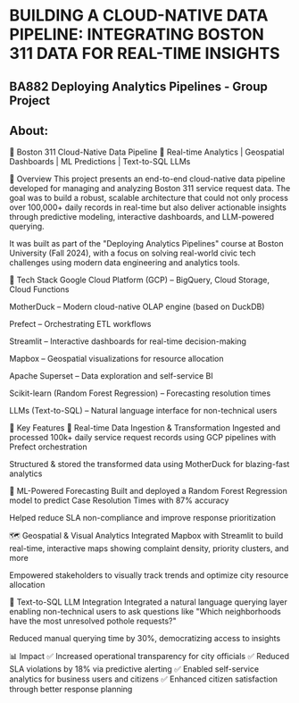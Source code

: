 # BUILDING A CLOUD-NATIVE DATA PIPELINE: INTEGRATING BOSTON 311 DATA FOR REAL-TIME INSIGHTS

## BA882 Deploying Analytics Pipelines - Group Project

## About:
🌆 Boston 311 Cloud-Native Data Pipeline
🚀 Real-time Analytics | Geospatial Dashboards | ML Predictions | Text-to-SQL LLMs

📌 Overview
This project presents an end-to-end cloud-native data pipeline developed for managing and analyzing Boston 311 service request data. The goal was to build a robust, scalable architecture that could not only process over 100,000+ daily records in real-time but also deliver actionable insights through predictive modeling, interactive dashboards, and LLM-powered querying.

It was built as part of the "Deploying Analytics Pipelines" course at Boston University (Fall 2024), with a focus on solving real-world civic tech challenges using modern data engineering and analytics tools.

🔧 Tech Stack
Google Cloud Platform (GCP) – BigQuery, Cloud Storage, Cloud Functions

MotherDuck – Modern cloud-native OLAP engine (based on DuckDB)

Prefect – Orchestrating ETL workflows

Streamlit – Interactive dashboards for real-time decision-making

Mapbox – Geospatial visualizations for resource allocation

Apache Superset – Data exploration and self-service BI

Scikit-learn (Random Forest Regression) – Forecasting resolution times

LLMs (Text-to-SQL) – Natural language interface for non-technical users

🎯 Key Features
🔄 Real-time Data Ingestion & Transformation
Ingested and processed 100k+ daily service request records using GCP pipelines with Prefect orchestration

Structured & stored the transformed data using MotherDuck for blazing-fast analytics

🧠 ML-Powered Forecasting
Built and deployed a Random Forest Regression model to predict Case Resolution Times with 87% accuracy

Helped reduce SLA non-compliance and improve response prioritization

🗺️ Geospatial & Visual Analytics
Integrated Mapbox with Streamlit to build real-time, interactive maps showing complaint density, priority clusters, and more

Empowered stakeholders to visually track trends and optimize city resource allocation

🧠 Text-to-SQL LLM Integration
Integrated a natural language querying layer enabling non-technical users to ask questions like "Which neighborhoods have the most unresolved pothole requests?"

Reduced manual querying time by 30%, democratizing access to insights

📊 Impact
✅ Increased operational transparency for city officials
✅ Reduced SLA violations by 18% via predictive alerting
✅ Enabled self-service analytics for business users and citizens
✅ Enhanced citizen satisfaction through better response planning

